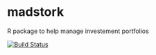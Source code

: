 # madstork

R package to help manage investement portfolios

[![Build Status](https://travis-ci.org/chrishaarstick/madstork.svg?branch=master)](https://travis-ci.org/chrishaarstick/madstork)
